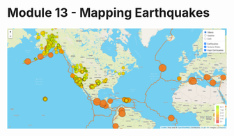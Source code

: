 # Module 13 - Mapping Earthquakes

![d1](https://github.com/charlieburd/mapping_earthquakes/blob/main/image%20(38).png)
